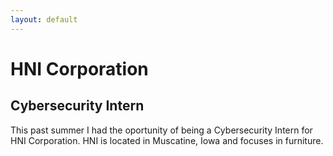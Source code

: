 ```yaml
---
layout: default
---
```


# HNI Corporation

## Cybersecurity Intern

This past summer I had the oportunity of being a Cybersecurity Intern for HNI Corporation. HNI is located in Muscatine, Iowa and focuses in furniture. 